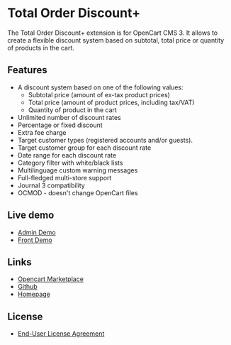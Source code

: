 # Total Order Discount+

The Total Order Discount+ extension is for OpenCart CMS 3. It allows to create a flexible discount system based on subtotal, total price or quantity of products in the cart.

## Features
* A discount system based on one of the following values:
    * Subtotal price (amount of ex-tax product prices)
    * Total price (amount of product prices, including tax/VAT)
    * Quantity of product in the cart
* Unlimited number of discount rates
* Percentage or fixed discount
* Extra fee charge
* Target customer types (registered accounts and/or guests).
* Target customer group for each discount rate
* Date range for each discount rate
* Category filter with white/black lists
* Multilinguage custom warning messages
* Full-fledged multi-store support
* Journal 3 compatibility
* OCMOD - doesn't change OpenCart files

## Live demo
* [Admin Demo](http://ocmod.freevar.com/oc3020/a/admin/index.php?route=extension/total/order_discount)
* [Front Demo](http://ocmod.freevar.com/oc3020/a)

## Links
* [Opencart Marketplace](https://www.opencart.com/index.php?route=marketplace/extension/info&extension_id=35103)
* [Github](https://git.io/JvRCU)
* [Homepage](https://underr.space/notes/projects/project-011.html)

## License
* [End-User License Agreement](https://git.io/JvRCT)
